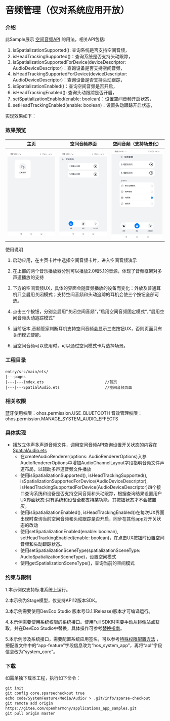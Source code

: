 # 音频管理（仅对系统应用开放）

### 介绍

此Sample展示
[空间音频API](https://gitee.com/openharmony/interface_sdk-js/blob/master/api/@ohos.multimedia.audio.d.ts) 的用法，相关API包括:
1. isSpatializationSupported(): 查询系统是否支持空间音频， 
2. isHeadTrackingSupported()：查询系统是否支持头动跟踪，
3. isSpatializationSupportedForDevice(deviceDescriptor: AudioDeviceDescriptor)：查询设备是否支持空间音频，
4. isHeadTrackingSupportedForDevice(deviceDescriptor: AudioDeviceDescriptor)：查询设备是否支持头动跟踪，
5. isSpatializationEnabled()：查询空间音频是否开启，
6. isHeadTrackingEnabled(): 查询头动跟踪是否开启，
7. setSpatializationEnabled(enable: boolean)：设置空间音频开启状态，
8. setHeadTrackingEnabled(enable: boolean)：设置头动跟踪开启状态，

实现效果如下：

### 效果预览
| 主页                                     | 空间音频界面                                  | 空间音频（支持场景化） |
|----------------------------------------|-----------------------------------------|----------------------|
| ![index](screenshot/devices/index.png) | ![main](screenshot/devices/spatial.png) |![scene](screenshot/devices/spatialSceneMode.jpg)|

使用说明

1. 启动应用，在主页卡片中选择空间音频卡片，进入空间音频演示

2. 在上部的两个音乐播放器分别可以播放2.0和5.1的音源，体现了音频框架对多声道播放的支持

3. 下方的空间音频UX，具体的界面会随音频播放的设备而变化：外放及普通耳机只会启用关闭模式；支持空间音频和头动追踪的耳机会使三个按钮全部可选。

4. 点击三个按钮，分别会启用”关闭空间音频“，”启用空间音频固定模式“，”启用空间音频头动追踪模式“

5. 当前版本,音频管家判断耳机支持空间音频会显示三态按钮UX，否则页面只有关闭模式使能。

6. 当空间音频可以使用时，可以通过空间模式卡片选择场景。

### 工程目录

```
entry/src/main/ets/
|---pages
|---|---Index.ets                           //首页
|---|---SpatialAudio.ets                    //空间音频页面
```

### 相关权限

蓝牙使用权限：ohos.permission.USE_BLUETOOTH
音效管理权限：ohos.permission.MANAGE_SYSTEM_AUDIO_EFFECTS

### 具体实现

* 播放立体声多声道音频文件，调用空间音频API查询设置开关状态的内容在[SpatialAudio.ets](entry/src/main/ets/pages/SpatialAudio.ets)
    * 在createAudioRenderer(options: AudioRendererOptions)入参AudioRendererOptions中增加AudioChannelLayout字段指明音频文件声道布局，以辅助多声道音频文件播放
    * 使用isSpatializationSupported(), isHeadTrackingSupported(), isSpatializationSupportedForDevice(AudioDeviceDescriptor), isHeadTrackingSupportedForDevice(AudioDeviceDescriptor)四个接口查询系统和设备是否支持空间音频和头动跟踪，根据查询结果设置用户UX界面状态:只有系统和设备全都支持某功能，其按钮状态才不会被置灰。
    * 使用isSpatializationEnabled(), isHeadTrackingEnabled()在每次UX界面出现时查询当前空间音频和头动跟踪是否开启，同步在其他app对开关状态的改动
    * 使用setSpatializationEnabled(enable: boolean), setHeadTrackingEnabled(enable: boolean)，在点击UX按钮时设置空间音频和头动跟踪状态。
    * 使用setSpatializationSceneType(spatializationSceneType: AudioSpatializationSceneType)，设置空间模式
    * 使用getSpatializationSceneType()，查询当前的空间模式

### 约束与限制

1.本示例仅支持标准系统上运行。

2.本示例为Stage模型，仅支持API12版本SDK。

3.本示例需要使用DevEco Studio 版本号(3.1.1Release)版本才可编译运行。

4.本示例需要使用系统权限的系统接口。使用Full SDK时需要手动从镜像站点获取，并在DevEco Studio中替换，具体操作可参考[替换指南](https://docs.openharmony.cn/pages/v3.2/zh-cn/application-dev/quick-start/full-sdk-switch-guide.md/)。

5.本示例涉及系统接口，需要配置系统应用签名，可以参考[特殊权限配置方法](https://docs.openharmony.cn/pages/v3.2/zh-cn/application-dev/security/hapsigntool-overview.md/) ，把配置文件中的“app-feature”字段信息改为“hos_system_app”，再将“apl”字段信息改为“system_core”。

### 下载

如需单独下载本工程，执行如下命令：

```
git init
git config core.sparsecheckout true
echo code/SystemFeature/Media/Audio/ > .git/info/sparse-checkout
git remote add origin https://gitee.com/openharmony/applications_app_samples.git
git pull origin master
```